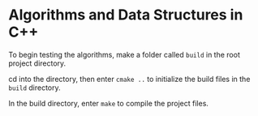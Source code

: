 # Algorithms and Data Structures in C++

To begin testing the algorithms, make a folder called `build` in the root project directory.

cd into the directory, then enter `cmake ..` to initialize the build files in the `build` directory.

In the build directory, enter `make` to compile the project files.
